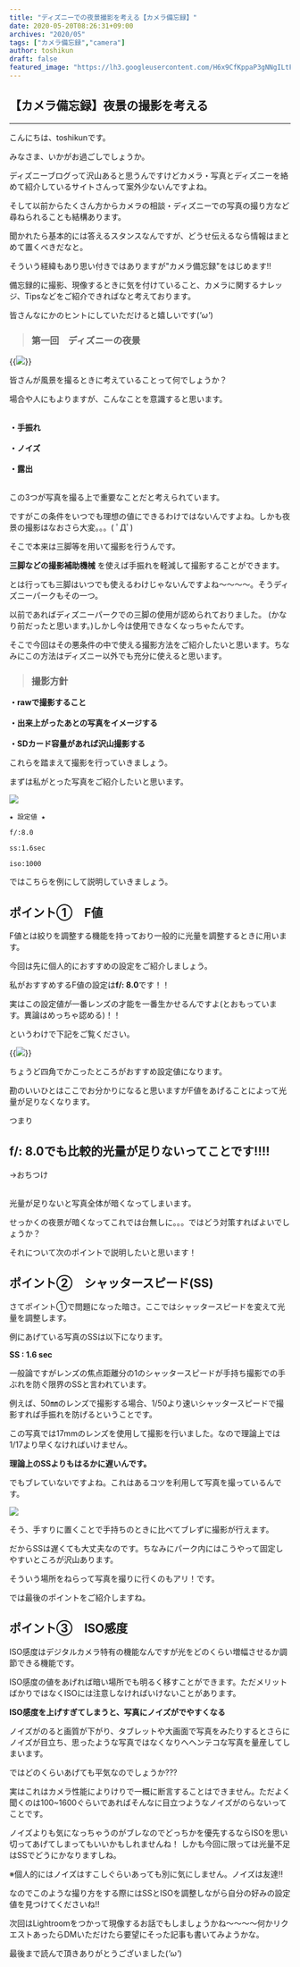 ```yaml
---
title: "ディズニーでの夜景撮影を考える【カメラ備忘録】"
date: 2020-05-20T08:26:31+09:00
archives: "2020/05"
tags: ["カメラ備忘録","camera"]
author: toshikun
draft: false
featured_image: "https://lh3.googleusercontent.com/H6x9CfKppaP3gNNgILtFoUbbBWUcfcw61ukDy-LAYY6ED1AQKz_SQ8jmDl-e3ea4E0U9qoLwx2dqzFZtHKAjZqf2ZSY6-nO1Cm5IXkLx-dOX6R4wohI5st1ALGTYlosEGB9Dsbf7kw=w400"
---
```

## 【カメラ備忘録】夜景の撮影を考える
*** 

こんにちは、toshikunです。

みなさま、いかがお過ごしでしょうか。

ディズニーブログって沢山あると思うんですけどカメラ・写真とディズニーを絡めて紹介しているサイトさんって案外少ないんですよね。

そして以前からたくさん方からカメラの相談・ディズニーでの写真の撮り方など尋ねられることも結構あります。

聞かれたら基本的には答えるスタンスなんですが、どうせ伝えるなら情報はまとめて置くべきだなと。

そういう経緯もあり思い付きではありますが"カメラ備忘録"をはじめます‼

備忘録的に撮影、現像するときに気を付けていること、カメラに関するナレッジ、Tipsなどをご紹介できればなと考えております。

皆さんなにかのヒントにしていただけると嬉しいです(*'ω'*)

>### 第一回　ディズニーの夜景

{{<img src="https://lh3.googleusercontent.com/H6x9CfKppaP3gNNgILtFoUbbBWUcfcw61ukDy-LAYY6ED1AQKz_SQ8jmDl-e3ea4E0U9qoLwx2dqzFZtHKAjZqf2ZSY6-nO1Cm5IXkLx-dOX6R4wohI5st1ALGTYlosEGB9Dsbf7kw=w1000" >}}

皆さんが風景を撮るときに考えていることって何でしょうか？

場合や人にもよりますが、こんなことを意識すると思います。

__<br>・手振れ<br><br>・ノイズ<br><br>・露出<br><br>__

この3つが写真を撮る上で重要なことだと考えられています。

ですがこの条件をいつでも理想の値にできるわけではないんですよね。しかも夜景の撮影はなおさら大変。。。( ﾟДﾟ)

そこで本来は三脚等を用いて撮影を行うんです。

__三脚などの撮影補助機械__ を使えば手振れを軽減して撮影することができます。

とは行っても三脚はいつでも使えるわけじゃないんですよね～～～～。そうディズニーパークもその一つ。

以前であればディズニーパークでの三脚の使用が認められておりました。
(かなり前だったと思います。)しかし今は使用できなくなっちゃたんです。

そこで今回はその悪条件の中で使える撮影方法をご紹介したいと思います。ちなみにこの方法はディズニー以外でも充分に使えると思います。


>### 撮影方針

__・rawで撮影すること<br><br>・出来上がったあとの写真をイメージする<br><br>・SDカード容量があれば沢山撮影する__

これらを踏まえて撮影を行っていきましょう。

まずは私がとった写真をご紹介したいと思います。


<img src="https://lh3.googleusercontent.com/KV_5_gItaad8Tl1HDNygkvE3NPuj5_sj0ACtfS3RZYOK4UVVTKkL9pLnbGKSRN9kCnjDT99eE1p9NAIlhisY4bau9UlumKh93TJr6DQgMDt4ycBux9luVyIUBAyd2p8JWJYBcV2cFw=w1000" >

```
★ 設定値 ★

f/:8.0

ss:1.6sec

iso:1000
```

ではこちらを例にして説明していきましょう。


## ポイント①　F値

F値とは絞りを調整する機能を持っており一般的に光量を調整するときに用います。

今回は先に個人的におすすめの設定をご紹介しましょう。

私がおすすめするF値の設定は**f/: 8.0**です！！

実はこの設定値が一番レンズの才能を一番生かせるんですよ(とおもっています。異論はめっちゃ認める)！！

というわけで下記をご覧ください。

{{<img src="https://lh3.googleusercontent.com/Efq7-hXqAhETuLJ04UJxUx2P2Ngk_tuYVBfPFehi_PrBQSt5-iCsd-gOOa6ggqC3OWVBwLK1ErvkVthvU8yWaW91xzwbgz7qt3iluUbIIAKwP_I06L1mM1nOh9KlFYr1kTggLnnYDg=w1000" caption="F値の考え方" >}}

ちょうど四角でかこったところがおすすめ設定値になります。

勘のいいひとはここでお分かりになると思いますがF値をあげることによって光量が足りなくなります。

つまり
## **f/: 8.0でも比較的光量が足りないってことです!!!!**
→おちつけ
<br>
<br>

光量が足りないと写真全体が暗くなってしまいます。

せっかくの夜景が暗くなってこれでは台無しに。。。ではどう対策すればよいでしょうか？

それについて次のポイントで説明したいと思います！

## ポイント②　シャッタースピード(SS)

さてポイント①で問題になった暗さ。ここではシャッタースピードを変えて光量を調整します。

例にあげている写真のSSは以下になります。

**SS : 1.6 sec**



一般論ですがレンズの焦点距離分の1のシャッタースピードが手持ち撮影での手ぶれを防ぐ限界のSSと言われています。 

例えば、50㎜のレンズで撮影する場合、1/50より速いシャッタースピードで撮影すれば手振れを防げるということです。

この写真では17mmのレンズを使用して撮影を行いました。なので理論上では1/17より早くなければいけません。

**理論上のSSよりもはるかに遅いんです。**

でもブレていないですよね。これはあるコツを利用して写真を撮っているんです。

<img src="https://lh3.googleusercontent.com/bxQD98imEpq7yE9xNj0H-1geW5OSq_e6t1V2kw0CTuZ14tbzQhpejd_gR3-LTgNpepnni8PJwFt85OsDAMZER-al02YofUCuoVWiSlbKHYVWkJ6m1SxYBLWkKMUaiXJ1I3ms52XlYw=w1000" >


そう、手すりに置くことで手持ちのときに比べてブレずに撮影が行えます。

だからSSは遅くても大丈夫なのです。ちなみにパーク内にはこうやって固定しやすいところが沢山あります。

そういう場所をねらって写真を撮りに行くのもアリ！です。

では最後のポイントをご紹介しますね。

## ポイント③　ISO感度

ISO感度はデジタルカメラ特有の機能なんですが光をどのくらい増幅させるか調節できる機能です。

ISO感度の値をあげれば暗い場所でも明るく移すことができます。ただメリットばかりではなくISOには注意しなければいけないことがあります。

**ISO感度を上げすぎてしまうと、写真にノイズがでやすくなる**

ノイズがのると画質が下がり、タブレットや大画面で写真をみたりするとさらにノイズが目立ち、思ったような写真ではなくなりへヘンテコな写真を量産してしまいます。

ではどのくらいあげても平気なのでしょうか???

実はこれはカメラ性能によりけりで一概に断言することはできません。ただよく聞くのは100~1600ぐらいであればそんなに目立つようなノイズがのらないってことです。

ノイズよりも気になっちゃうのがブレなのでどっちかを優先するならISOを思い切ってあげてしまってもいいかもしれませんね！
しかも今回に限っては光量不足はSSでどうにかなりますしね。

※個人的にはノイズはすこしぐらいあっても別に気にしません。ノイズは友達‼

なのでこのような撮り方をする際にはSSとISOを調整しながら自分の好みの設定値を見つけてくださいね‼

次回はLightroomをつかって現像するお話でもしましょうかね～～～～何かリクエストあったらDMいただけたら要望にそった記事も書いてみようかな。

最後まで読んで頂きありがとうございました(*'ω'*)
